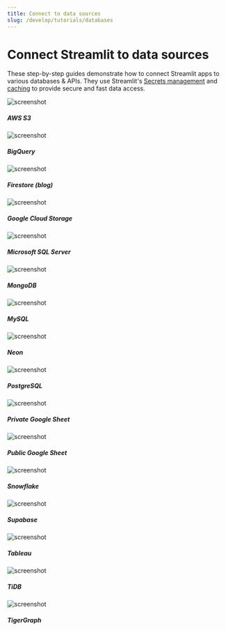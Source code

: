 ```yaml
---
title: Connect to data sources
slug: /develop/tutorials/databases
---
```


# Connect Streamlit to data sources

These step-by-step guides demonstrate how to connect Streamlit apps to various databases & APIs.
They use Streamlit's [Secrets management](/develop/concepts/connections/secrets-management) and
[caching](/develop/concepts/architecture/caching) to provide secure and fast data access.

<DataSourcesContainer>
<DataSourcesCard href="/develop/tutorials/databases/aws-s3">

<Image src="/images/databases/s3.png" alt="screenshot" width={863} height={804} pure />

<h5>AWS S3</h5>

</DataSourcesCard>

<DataSourcesCard href="/develop/tutorials/databases/bigquery">

<Image src="/images/databases/bigquery.png" alt="screenshot" width={862} height={816} pure />

<h5>BigQuery</h5>

</DataSourcesCard>

<DataSourcesCard href="https://blog.streamlit.io/streamlit-firestore/">

<Image src="/images/databases/firestore.png" alt="screenshot" width={912} height={908} pure />

<h5>Firestore (blog)</h5>

</DataSourcesCard>

<DataSourcesCard href="/develop/tutorials/databases/gcs">

<Image src="/images/databases/gcs.png" alt="screenshot" width={863} height={804} pure />

<h5>Google Cloud Storage</h5>

</DataSourcesCard>

<DataSourcesCard href="/develop/tutorials/databases/mssql">

<Image src="/images/databases/mssql.png" alt="screenshot" width={863} height={804} pure />

<h5>Microsoft SQL Server</h5>

</DataSourcesCard>

<DataSourcesCard href="/develop/tutorials/databases/mongodb">

<Image src="/images/databases/mongodb.png" alt="screenshot" width={912} height={908} pure />

<h5>MongoDB</h5>

</DataSourcesCard>

<DataSourcesCard href="/develop/tutorials/databases/mysql">

<Image src="/images/databases/mysql.png" alt="screenshot" width={912} height={908} pure />

<h5>MySQL</h5>

</DataSourcesCard>

<DataSourcesCard href="/develop/tutorials/databases/neon">

<Image src="/images/databases/neon-logo.png" alt="screenshot" width={800} height={800} pure />

<h5>Neon</h5>

</DataSourcesCard>

<DataSourcesCard href="/develop/tutorials/databases/postgresql">

<Image src="/images/databases/postgresql.png" alt="screenshot" width={912} height={908} pure />

<h5>PostgreSQL</h5>

</DataSourcesCard>

<DataSourcesCard href="/develop/tutorials/databases/private-gsheet">

<Image src="/images/databases/gsheet.png" alt="screenshot" width={912} height={908} pure />

<h5>Private Google Sheet</h5>

</DataSourcesCard>

<DataSourcesCard href="/develop/tutorials/databases/public-gsheet">

<Image src="/images/databases/gsheet.png" alt="screenshot" width={912} height={908} pure />

<h5>Public Google Sheet</h5>

</DataSourcesCard>

<DataSourcesCard href="/develop/tutorials/databases/snowflake">

<Image src="/images/databases/snowflake.png" alt="screenshot" width={862} height={816} pure />

<h5>Snowflake</h5>

</DataSourcesCard>

<DataSourcesCard href="/develop/tutorials/databases/supabase">

<Image src="/images/databases/supabase.png" alt="screenshot" width={912} height={908} pure />

<h5>Supabase</h5>

</DataSourcesCard>

<DataSourcesCard href="/develop/tutorials/databases/tableau">

<Image src="/images/databases/tableau.png" alt="screenshot" width={912} height={908} pure />

<h5>Tableau</h5>

</DataSourcesCard>

<DataSourcesCard href="/develop/tutorials/databases/tidb">

<Image src="/images/databases/tidb.png" alt="screenshot" width={912} height={908} pure />

<h5>TiDB</h5>

</DataSourcesCard>

<DataSourcesCard href="/develop/tutorials/databases/tigergraph">

<Image src="/images/databases/tigergraph.png" alt="screenshot" width={912} height={908} pure />

<h5>TigerGraph</h5>

</DataSourcesCard>
</DataSourcesContainer>
